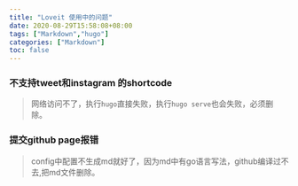 ```yaml
---
title: "Loveit 使用中的问题" 
date: 2020-08-29T15:58:08+08:00 
tags: ["Markdown","hugo"]
categories: ["Markdown"]
toc: false
---
```



### 不支持tweet和instagram 的shortcode
 >网络访问不了，执行`hugo`直接失败，执行`hugo serve`也会失败，必须删除。
 
### 提交github page报错
> config中配置不生成md就好了，因为md中有go语言写法，github编译过不去,把md文件删除。